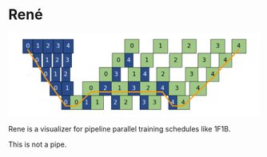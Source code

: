 # René

![Synchronous 1F1B](assets/1f1b_with_critical_path.png)

Rene is a visualizer for pipeline parallel training schedules like 1F1B.

This is not a pipe.
